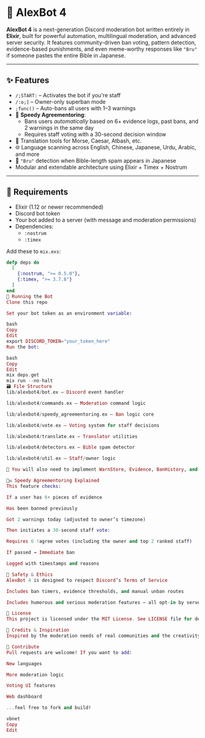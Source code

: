 # 🤖 AlexBot 4

**AlexBot 4** is a next-generation Discord moderation bot written entirely in **Elixir**, built for powerful automation, multilingual moderation, and advanced server security. It features community-driven ban voting, pattern detection, evidence-based punishments, and even meme-worthy responses like `"Bru"` if someone pastes the entire Bible in Japanese.

---

## ✨ Features

- `/;START:` – Activates the bot if you're staff
- `/:o;]` – Owner-only superban mode
- `;func()` – Auto-bans all users with 1–3 warnings
- 🧠 **Speedy Agreementoring**:
  - Bans users *automatically* based on 6+ evidence logs, past bans, and 2 warnings in the same day
  - Requires staff voting with a 30-second decision window
- 🔁 Translation tools for Morse, Caesar, Atbash, etc.
- 🌐 Language scanning across English, Chinese, Japanese, Urdu, Arabic, and more
- 🧍 `"Bru"` detection when Bible-length spam appears in Japanese
- Modular and extendable architecture using Elixir + Timex + Nostrum

---

## 🧰 Requirements

- Elixir (1.12 or newer recommended)
- Discord bot token
- Your bot added to a server (with message and moderation permissions)
- Dependencies:
  - `:nostrum`
  - `:timex`

Add these to `mix.exs`:

```elixir
defp deps do
  [
    {:nostrum, ">= 0.5.0"},
    {:timex, ">= 3.7.8"}
  ]
end
🧪 Running the Bot
Clone this repo

Set your bot token as an environment variable:

bash
Copy
Edit
export DISCORD_TOKEN="your_token_here"
Run the bot:

bash
Copy
Edit
mix deps.get
mix run --no-halt
🗃 File Structure
lib/alexbot4/bot.ex – Discord event handler

lib/alexbot4/commands.ex – Moderation command logic

lib/alexbot4/speedy_agreementoring.ex – Ban logic core

lib/alexbot4/vote.ex – Voting system for staff decisions

lib/alexbot4/translate.ex – Translator utilities

lib/alexbot4/detectors.ex – Bible spam detector

lib/alexbot4/util.ex – Staff/owner logic

🔧 You will also need to implement WarnStore, Evidence, BanHistory, and Config modules (or mock them).

👨‍⚖️ Speedy Agreementoring Explained
This feature checks:

If a user has 6+ pieces of evidence

Has been banned previously

Got 2 warnings today (adjusted to owner’s timezone)

Then initiates a 30-second staff vote:

Requires 6 !agree votes (including the owner and top 2 ranked staff)

If passed → Immediate ban

Logged with timestamps and reasons

🔐 Safety & Ethics
AlexBot 4 is designed to respect Discord’s Terms of Service

Includes ban timers, evidence thresholds, and manual unban routes

Includes humorous and serious moderation features — all opt-in by server owner

📝 License
This project is licensed under the MIT License. See LICENSE file for details.

💬 Credits & Inspiration
Inspired by the moderation needs of real communities and the creativity of friends in the Roblox and Discord dev scenes.

🙌 Contribute
Pull requests are welcome! If you want to add:

New languages

More moderation logic

Voting UI features

Web dashboard

...feel free to fork and build!

vbnet
Copy
Edit

